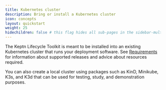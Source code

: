 ```yaml
---
title: Kubernetes cluster
description: Bring or install a Kubernetes cluster 
icon: concepts
layout: quickstart
weight: 25
hidechildren: false # this flag hides all sub-pages in the sidebar-multicard.html
---
```


The Keptn Lifecycle Toolkit is meant to be installed
into an existing Kubernetes cluster
that runs your deployment software.
See [Requirements](../reqs) for information about supported releases
and advice about resources required.

You can also create a local cluster using packages
such as KinD, Minikube, K3s, and K3d
that can be used for testing, study, and demonstration purposes.

